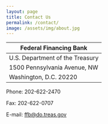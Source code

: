 ```yaml
---
layout: page
title: Contact Us
permalink: /contact/
image: /assets/img/about.jpg
---
```




|**Federal Financing Bank**|
|-----------|
| U.S. Department of the Treasury   |
| 1500 Pennsylvania Avenue, NW  |
| Washington, D.C. 20220     |


Phone: 202-622-2470

Fax: 202-622-0707

E-mail: ffb@do.treas.gov
